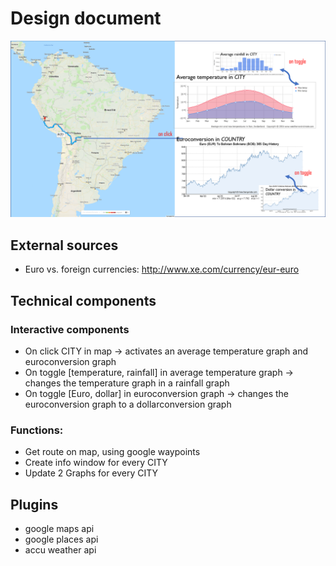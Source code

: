 # Design document

![alt text](Doc/GeneralIdea.png "General Idea For Project Proposal")

## External sources
- Euro vs. foreign currencies: http://www.xe.com/currency/eur-euro

## Technical components
### Interactive components
- On click CITY in map -> activates an average temperature graph and euroconversion graph
- On toggle [temperature, rainfall] in average temperature graph -> changes the temperature graph in a rainfall graph
- On toggle [Euro, dollar] in euroconversion graph -> changes the euroconversion graph to a dollarconversion graph

### Functions:
- Get route on map, using google waypoints
- Create info window for every CITY
- Update 2 Graphs for every CITY

## Plugins
- google maps api
- google places api
- accu weather api
